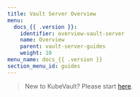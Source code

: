 ```yaml
---
title: Vault Server Overview
menu:
  docs_{{ .version }}:
    identifier: overview-vault-server
    name: Overview
    parent: vault-server-guides
    weight: 10
menu_name: docs_{{ .version }}
section_menu_id: guides
---
```


> New to KubeVault? Please start [here](/docs/concepts/README.md).